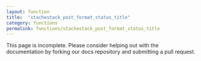 ```yaml
---
layout: function
title:  "stachestack_post_format_status_title"
category: functions
permalink: functions/stachestack_post_format_status_title
---
```


This page is incomplete. Please consider helping out with the documentation by forking our docs repository and submitting a pull request.